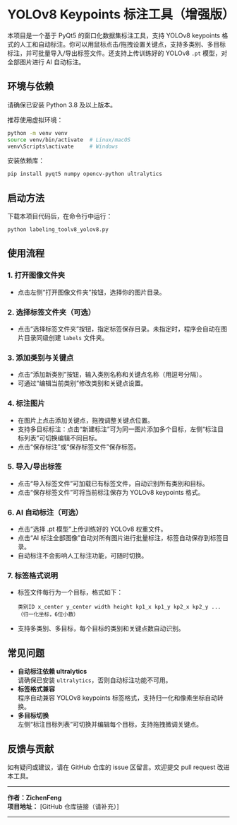 # YOLOv8 Keypoints 标注工具（增强版）

本项目是一个基于 PyQt5 的窗口化数据集标注工具，支持 YOLOv8 keypoints 格式的人工和自动标注。你可以用鼠标点击/拖拽设置关键点，支持多类别、多目标标注，并可批量导入/导出标签文件。还支持上传训练好的 YOLOv8 `.pt` 模型，对全部图片进行 AI 自动标注。

## 环境与依赖

请确保已安装 Python 3.8 及以上版本。

推荐使用虚拟环境：

```bash
python -m venv venv
source venv/bin/activate  # Linux/macOS
venv\Scripts\activate     # Windows
```

安装依赖库：

```bash
pip install pyqt5 numpy opencv-python ultralytics
```

## 启动方法

下载本项目代码后，在命令行中运行：

```bash
python labeling_toolv8_yolov8.py
```

## 使用流程

### 1. 打开图像文件夹

- 点击左侧“打开图像文件夹”按钮，选择你的图片目录。

### 2. 选择标签文件夹（可选）

- 点击“选择标签文件夹”按钮，指定标签保存目录。未指定时，程序会自动在图片目录同级创建 `labels` 文件夹。

### 3. 添加类别与关键点

- 点击“添加新类别”按钮，输入类别名称和关键点名称（用逗号分隔）。
- 可通过“编辑当前类别”修改类别和关键点设置。

### 4. 标注图片

- 在图片上点击添加关键点，拖拽调整关键点位置。
- 支持多目标标注：点击“新建标注”可为同一图片添加多个目标，左侧“标注目标列表”可切换编辑不同目标。
- 点击“保存标注”或“保存标签文件”保存标签。

### 5. 导入/导出标签

- 点击“导入标签文件”可加载已有标签文件，自动识别所有类别和目标。
- 点击“保存标签文件”可将当前标注保存为 YOLOv8 keypoints 格式。

### 6. AI 自动标注（可选）

- 点击“选择 .pt 模型”上传训练好的 YOLOv8 权重文件。
- 点击“AI 标注全部图像”自动对所有图片进行批量标注，标签自动保存到标签目录。
- 自动标注不会影响人工标注功能，可随时切换。

### 7. 标签格式说明

- 标签文件每行为一个目标，格式如下：

  ```
  类别ID x_center y_center width height kp1_x kp1_y kp2_x kp2_y ...（归一化坐标，6位小数）
  ```

- 支持多类别、多目标，每个目标的类别和关键点数自动识别。

## 常见问题

- **自动标注依赖 ultralytics**  
  请确保已安装 `ultralytics`，否则自动标注功能不可用。
- **标签格式兼容**  
  程序自动兼容 YOLOv8 keypoints 标签格式，支持归一化和像素坐标自动转换。
- **多目标切换**  
  左侧“标注目标列表”可切换并编辑每个目标，支持拖拽微调关键点。

## 反馈与贡献

如有疑问或建议，请在 GitHub 仓库的 issue 区留言。欢迎提交 pull request 改进本工具。

---

**作者：ZichenFeng**  
**项目地址：** [GitHub 仓库链接（请补充）]

---
